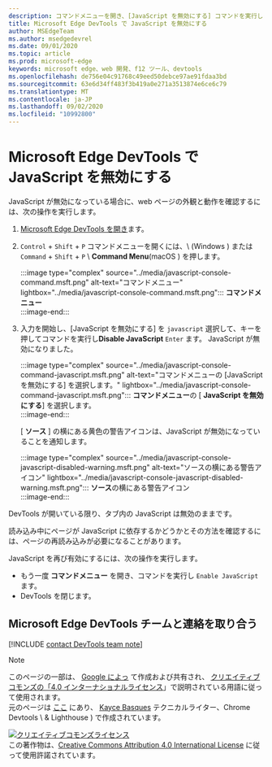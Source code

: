 ```yaml
---
description: コマンドメニューを開き、[JavaScript を無効にする] コマンドを実行します。
title: Microsoft Edge DevTools で JavaScript を無効にする
author: MSEdgeTeam
ms.author: msedgedevrel
ms.date: 09/01/2020
ms.topic: article
ms.prod: microsoft-edge
keywords: microsoft edge、web 開発、f12 ツール、devtools
ms.openlocfilehash: de756e04c91768c49eed50debce97ae91fdaa3bd
ms.sourcegitcommit: 63e6d34ff483f3b419a0e271a3513874e6ce6c79
ms.translationtype: MT
ms.contentlocale: ja-JP
ms.lasthandoff: 09/02/2020
ms.locfileid: "10992800"
---
```

<!-- Copyright Kayce Basques 

   Licensed under the Apache License, Version 2.0 (the "License");
   you may not use this file except in compliance with the License.
   You may obtain a copy of the License at

       https://www.apache.org/licenses/LICENSE-2.0

   Unless required by applicable law or agreed to in writing, software
   distributed under the License is distributed on an "AS IS" BASIS,
   WITHOUT WARRANTIES OR CONDITIONS OF ANY KIND, either express or implied.
   See the License for the specific language governing permissions and
   limitations under the License.  -->

# Microsoft Edge DevTools で JavaScript を無効にする  

JavaScript が無効になっている場合に、web ページの外観と動作を確認するには、次の操作を実行します。  

1.  [Microsoft Edge DevTools を開き][DevToolsOpen]ます。  
1.  `Control` + `Shift` + `P` コマンドメニューを開くには、\ (Windows \) または `Command` + `Shift` + `P` \ **Command Menu**(macOS \) を押します。  
    
    :::image type="complex" source="../media/javascript-console-command.msft.png" alt-text="コマンドメニュー" lightbox="../media/javascript-console-command.msft.png":::
       **コマンドメニュー**  
    :::image-end:::  
    
1.  入力を開始し、[JavaScript を無効にする] を `javascript` 選択して、キーを押してコマンドを実行し**Disable JavaScript** `Enter` ます。  JavaScript が無効になりました。  
    
    :::image type="complex" source="../media/javascript-console-command-javascript.msft.png" alt-text="コマンドメニューの [JavaScript を無効にする] を選択します。" lightbox="../media/javascript-console-command-javascript.msft.png":::
       **コマンドメニュー**の [ **JavaScript を無効にする**] を選択します。  
    :::image-end:::  
    
    [ **ソース** ] の横にある黄色の警告アイコンは、JavaScript が無効になっていることを通知します。  
    
    :::image type="complex" source="../media/javascript-console-javascript-disabled-warning.msft.png" alt-text="ソースの横にある警告アイコン" lightbox="../media/javascript-console-javascript-disabled-warning.msft.png":::
       **ソース**の横にある警告アイコン  
    :::image-end:::  
    
DevTools が開いている限り、タブ内の JavaScript は無効のままです。  

読み込み中にページが JavaScript に依存するかどうかとその方法を確認するには、ページの再読み込みが必要になることがあります。  

JavaScript を再び有効にするには、次の操作を実行します。  

*   もう一度 **コマンドメニュー** を開き、コマンドを実行し `Enable JavaScript` ます。  
*   DevTools を閉じます。  

## Microsoft Edge DevTools チームと連絡を取り合う  

[!INCLUDE [contact DevTools team note](../includes/contact-devtools-team-note.md)]  

<!-- links -->  

[DevToolsOpen]: ../open.md "Microsoft Edge DevTools を開く |Microsoft ドキュメント"  

> [!NOTE]
> このページの一部は、 [Google によっ][GoogleSitePolicies] て作成および共有され、 [クリエイティブコモンズの「4.0 インターナショナルライセンス][CCA4IL]」で説明されている用語に従って使用されます。  
> 元のページは [ここ](https://developers.google.com/web/tools/chrome-devtools/javascript/disable) にあり、 [Kayce Basques][KayceBasques] テクニカルライター、Chrome Devtools \ & Lighthouse \) で作成されています。  

[![クリエイティブコモンズライセンス][CCby4Image]][CCA4IL]  
この著作物は、[Creative Commons Attribution 4.0 International License][CCA4IL] に従って使用許諾されています。  

[CCA4IL]: https://creativecommons.org/licenses/by/4.0  
[CCby4Image]: https://i.creativecommons.org/l/by/4.0/88x31.png  
[GoogleSitePolicies]: https://developers.google.com/terms/site-policies  
[KayceBasques]: https://developers.google.com/web/resources/contributors/kaycebasques  
